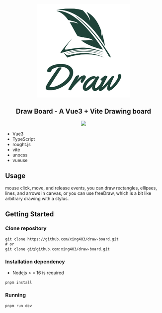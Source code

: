<p align="center">
	<img src="./public/logo.svg"  width="300px"/>
</p>
<h2 align="center">Draw Board - A Vue3 + Vite Drawing board</h2>

<p align="center">
	<a href="https://github.com/xing403"><img src="https://img.shields.io/badge/author-星如雨-brightgreen.svg"></a>
</p>

- Vue3
- TypeScript
- rought.js
- vite
- unocss
- vueuse

## Usage
mouse click, move, and release events, you can draw rectangles, ellipses, lines, and arrows in canvas, or you can use freeDraw, which is a bit like arbitrary drawing with a stylus.

## Getting Started

### Clone repository

~~~shell
git clone https://github.com/xing403/draw-board.git
# or
git clone git@github.com:xing403/draw-board.git
~~~

### Installation dependency

- Nodejs > = 16 is required

~~~shell
pnpm install
~~~

### Running

~~~shell
pnpm run dev
~~~

